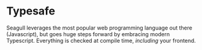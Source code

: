 # Typesafe

Seagull leverages the most popular web programming language out there
(Javascript), but goes huge steps forward by embracing modern Typescript.
Everything is checked at compile time, *including* your frontend.